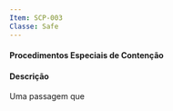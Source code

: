 ```yaml
---
Item: SCP-003
Classe: Safe
---
```

#### Procedimentos Especiais de Contenção

#### Descrição
Uma passagem que
